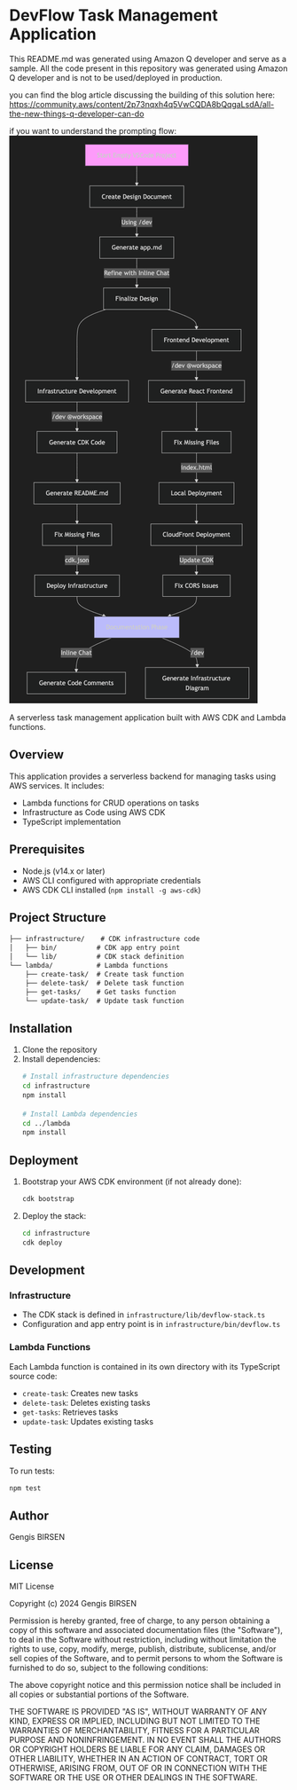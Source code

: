 # DevFlow Task Management Application
This README.md was generated using Amazon Q developer and serve as a sample.
All the code present in this repository was generated using Amazon Q developer and is not to be used/deployed in production.

you can find the blog article discussing the building of this solution here: https://community.aws/content/2p73nqxh4q5VwCQDA8bQqgaLsdA/all-the-new-things-q-developer-can-do

if you want to understand the prompting flow:
![Alt text](./promptflow-amazonQ.png?raw=true "Amazon Q promptflow")

A serverless task management application built with AWS CDK and Lambda functions.

## Overview

This application provides a serverless backend for managing tasks using AWS services. It includes:
- Lambda functions for CRUD operations on tasks
- Infrastructure as Code using AWS CDK
- TypeScript implementation

## Prerequisites

- Node.js (v14.x or later)
- AWS CLI configured with appropriate credentials
- AWS CDK CLI installed (`npm install -g aws-cdk`)

## Project Structure

```
├── infrastructure/    # CDK infrastructure code
│   ├── bin/          # CDK app entry point
│   └── lib/          # CDK stack definition
└── lambda/           # Lambda functions
    ├── create-task/  # Create task function
    ├── delete-task/  # Delete task function
    ├── get-tasks/    # Get tasks function
    └── update-task/  # Update task function
```

## Installation

1. Clone the repository
2. Install dependencies:
   ```bash
   # Install infrastructure dependencies
   cd infrastructure
   npm install

   # Install Lambda dependencies
   cd ../lambda
   npm install
   ```

## Deployment

1. Bootstrap your AWS CDK environment (if not already done):
   ```bash
   cdk bootstrap
   ```

2. Deploy the stack:
   ```bash
   cd infrastructure
   cdk deploy
   ```

## Development

### Infrastructure
- The CDK stack is defined in `infrastructure/lib/devflow-stack.ts`
- Configuration and app entry point is in `infrastructure/bin/devflow.ts`

### Lambda Functions
Each Lambda function is contained in its own directory with its TypeScript source code:
- `create-task`: Creates new tasks
- `delete-task`: Deletes existing tasks
- `get-tasks`: Retrieves tasks
- `update-task`: Updates existing tasks

## Testing

To run tests:
```bash
npm test
```

## Author

Gengis BIRSEN

## License

MIT License

Copyright (c) 2024 Gengis BIRSEN

Permission is hereby granted, free of charge, to any person obtaining a copy
of this software and associated documentation files (the "Software"), to deal
in the Software without restriction, including without limitation the rights
to use, copy, modify, merge, publish, distribute, sublicense, and/or sell
copies of the Software, and to permit persons to whom the Software is
furnished to do so, subject to the following conditions:

The above copyright notice and this permission notice shall be included in all
copies or substantial portions of the Software.

THE SOFTWARE IS PROVIDED "AS IS", WITHOUT WARRANTY OF ANY KIND, EXPRESS OR
IMPLIED, INCLUDING BUT NOT LIMITED TO THE WARRANTIES OF MERCHANTABILITY,
FITNESS FOR A PARTICULAR PURPOSE AND NONINFRINGEMENT. IN NO EVENT SHALL THE
AUTHORS OR COPYRIGHT HOLDERS BE LIABLE FOR ANY CLAIM, DAMAGES OR OTHER
LIABILITY, WHETHER IN AN ACTION OF CONTRACT, TORT OR OTHERWISE, ARISING FROM,
OUT OF OR IN CONNECTION WITH THE SOFTWARE OR THE USE OR OTHER DEALINGS IN THE
SOFTWARE.